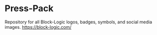 # Press-Pack
Repository for all Block-Logic logos, badges, symbols, and social media images. https://block-logic.com/
